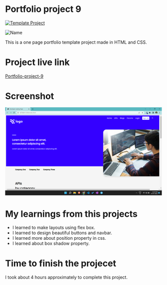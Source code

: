 # Portfolio project 9

[![Template Project](https://img.shields.io/badge/Technologies%20-HTML%2FCSS-brightgreen)](http://www.gnu.org/licenses/agpl-3.0)

![Name](https://img.shields.io/badge/Dhrumil-Bhut-success)

This is a one page portfolio template project made in HTML and CSS.

# Project live link

[Portfolio-project-9](https://peppy-zabaione-7504db.netlify.app)

# Screenshot

![Screenshot](./9.png)

# My learnings from this projects

- I learned to make layouts using flex box.
- I learned to design beautiful buttons and navbar.
- I learned more about position property in css.
- I learned about box shadow property.

# Time to finish the projecet

I took about 4 hours approximately to complete this project.
